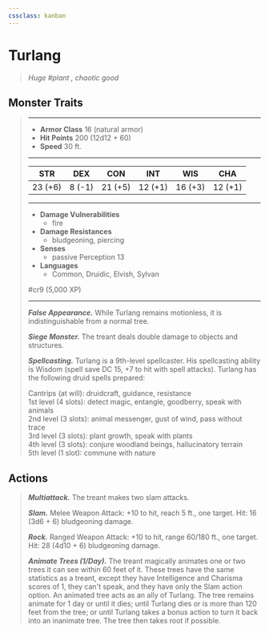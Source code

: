 ```yaml
---
cssclass: kanban
---
```


# Turlang
>*Huge #plant , chaotic good*
## Monster Traits
>___
>- **Armor Class** 16 (natural armor)
>- **Hit Points** 200 (12d12 + 60)
>- **Speed** 30 ft.
>___
>|STR|DEX|CON|INT|WIS|CHA|
>|:---:|:---:|:---:|:---:|:---:|:---:|
>|23 (+6)|8 (-1)|21 (+5)|12 (+1)|16 (+3)|12 (+1)|
>___
>- **Damage Vulnerabilities**
>	 - fire
>- **Damage Resistances**
>	 - bludgeoning, piercing
>- **Senses**
>	 - passive Perception 13
>- **Languages**
>	 - Common, Druidic, Elvish, Sylvan
>
> #cr9 (5,000 XP)
>___
>***False Appearance.*** While Turlang remains motionless, it is indistinguishable from a normal tree.  
>
>***Siege Monster.*** The treant deals double damage to objects and structures.  
>
>***Spellcasting.*** Turlang is a 9th-level spellcaster. His spellcasting ability is Wisdom (spell save DC 15, +7 to hit with spell attacks). Turlang has the following druid spells prepared:  
>
>Cantrips (at will): druidcraft, guidance, resistance  
>1st level (4 slots): detect magic, entangle, goodberry, speak with animals  
>2nd level (3 slots): animal messenger, gust of wind, pass without trace  
>3rd level (3 slots): plant growth, speak with plants  
>4th level (3 slots): conjure woodland beings, hallucinatory terrain  
>5th level (1 slot): commune with nature  
>
## Actions
>***Multiattack.*** The treant makes two slam attacks.  
>
>***Slam.*** Melee Weapon Attack: +10 to hit, reach 5 ft., one target. Hit: 16 (3d6 + 6) bludgeoning damage.  
>
>***Rock.*** Ranged Weapon Attack: +10 to hit, range 60/180 ft., one target. Hit: 28 (4d10 + 6) bludgeoning damage.  
>
>***Animate Trees (1/Day).*** The treant magically animates one or two trees it can see within 60 feet of it. These trees have the same statistics as a treant, except they have Intelligence and Charisma scores of 1, they can't speak, and they have only the Slam action option. An animated tree acts as an ally of Turlang. The tree remains animate for 1 day or until it dies; until Turlang dies or is more than 120 feet from the tree; or until Turlang takes a bonus action to turn it back into an inanimate tree. The tree then takes root if possible.